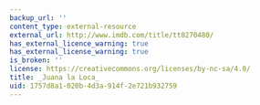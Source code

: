 ```yaml
---
backup_url: ''
content_type: external-resource
external_url: http://www.imdb.com/title/tt0270480/
has_external_licence_warning: true
has_external_license_warning: true
is_broken: ''
license: https://creativecommons.org/licenses/by-nc-sa/4.0/
title: _Juana la Loca_
uid: 1757d8a1-020b-4d3a-914f-2e721b932759
---
```

